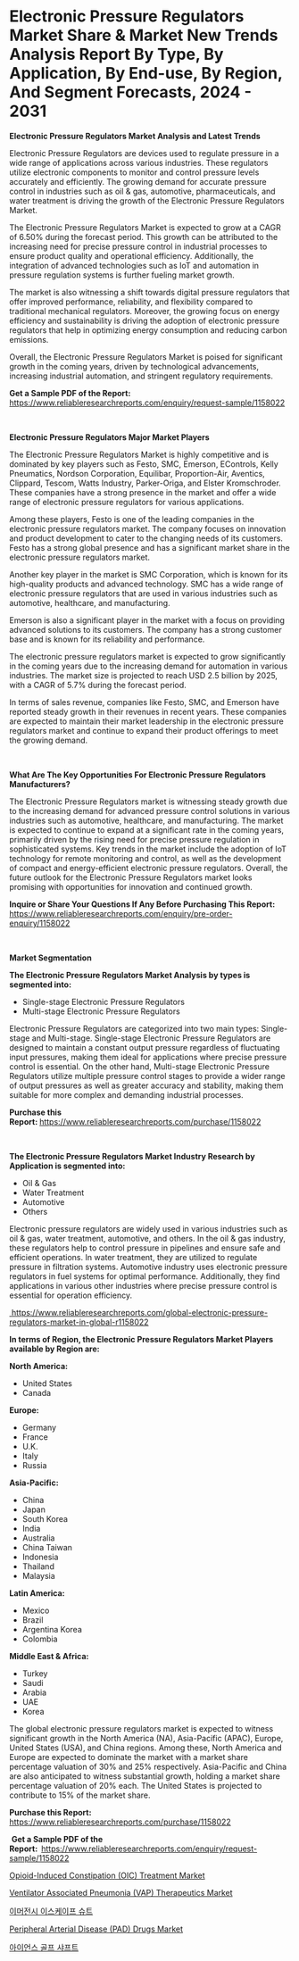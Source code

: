 <p><h1>Electronic Pressure Regulators Market Share & Market New Trends Analysis Report By Type, By Application, By End-use, By Region, And Segment Forecasts, 2024 - 2031</h1></p><p><strong>Electronic Pressure Regulators Market Analysis and Latest Trends</strong></p>
<p><p>Electronic Pressure Regulators are devices used to regulate pressure in a wide range of applications across various industries. These regulators utilize electronic components to monitor and control pressure levels accurately and efficiently. The growing demand for accurate pressure control in industries such as oil & gas, automotive, pharmaceuticals, and water treatment is driving the growth of the Electronic Pressure Regulators Market.</p><p>The Electronic Pressure Regulators Market is expected to grow at a CAGR of 6.50% during the forecast period. This growth can be attributed to the increasing need for precise pressure control in industrial processes to ensure product quality and operational efficiency. Additionally, the integration of advanced technologies such as IoT and automation in pressure regulation systems is further fueling market growth.</p><p>The market is also witnessing a shift towards digital pressure regulators that offer improved performance, reliability, and flexibility compared to traditional mechanical regulators. Moreover, the growing focus on energy efficiency and sustainability is driving the adoption of electronic pressure regulators that help in optimizing energy consumption and reducing carbon emissions.</p><p>Overall, the Electronic Pressure Regulators Market is poised for significant growth in the coming years, driven by technological advancements, increasing industrial automation, and stringent regulatory requirements.</p></p>
<p><strong>Get a Sample PDF of the Report:&nbsp;</strong> <a href="https://www.reliableresearchreports.com/enquiry/request-sample/1158022">https://www.reliableresearchreports.com/enquiry/request-sample/1158022</a></p>
<p>&nbsp;</p>
<p><strong>Electronic Pressure Regulators Major Market Players</strong></p>
<p><p>The Electronic Pressure Regulators Market is highly competitive and is dominated by key players such as Festo, SMC, Emerson, EControls, Kelly Pneumatics, Nordson Corporation, Equilibar, Proportion-Air, Aventics, Clippard, Tescom, Watts Industry, Parker-Origa, and Elster Kromschroder. These companies have a strong presence in the market and offer a wide range of electronic pressure regulators for various applications.</p><p>Among these players, Festo is one of the leading companies in the electronic pressure regulators market. The company focuses on innovation and product development to cater to the changing needs of its customers. Festo has a strong global presence and has a significant market share in the electronic pressure regulators market.</p><p>Another key player in the market is SMC Corporation, which is known for its high-quality products and advanced technology. SMC has a wide range of electronic pressure regulators that are used in various industries such as automotive, healthcare, and manufacturing.</p><p>Emerson is also a significant player in the market with a focus on providing advanced solutions to its customers. The company has a strong customer base and is known for its reliability and performance.</p><p>The electronic pressure regulators market is expected to grow significantly in the coming years due to the increasing demand for automation in various industries. The market size is projected to reach USD 2.5 billion by 2025, with a CAGR of 5.7% during the forecast period.</p><p>In terms of sales revenue, companies like Festo, SMC, and Emerson have reported steady growth in their revenues in recent years. These companies are expected to maintain their market leadership in the electronic pressure regulators market and continue to expand their product offerings to meet the growing demand.</p></p>
<p>&nbsp;</p>
<p><strong>What Are The Key Opportunities For Electronic Pressure Regulators Manufacturers?</strong></p>
<p><p>The Electronic Pressure Regulators market is witnessing steady growth due to the increasing demand for advanced pressure control solutions in various industries such as automotive, healthcare, and manufacturing. The market is expected to continue to expand at a significant rate in the coming years, primarily driven by the rising need for precise pressure regulation in sophisticated systems. Key trends in the market include the adoption of IoT technology for remote monitoring and control, as well as the development of compact and energy-efficient electronic pressure regulators. Overall, the future outlook for the Electronic Pressure Regulators market looks promising with opportunities for innovation and continued growth.</p></p>
<p><strong>Inquire or Share Your Questions If Any Before Purchasing This Report:</strong> <a href="https://www.reliableresearchreports.com/enquiry/pre-order-enquiry/1158022">https://www.reliableresearchreports.com/enquiry/pre-order-enquiry/1158022</a></p>
<p>&nbsp;</p>
<p><strong>Market Segmentation</strong></p>
<p><strong>The Electronic Pressure Regulators Market Analysis by types is segmented into:</strong></p>
<p><ul><li>Single-stage Electronic Pressure Regulators</li><li>Multi-stage Electronic Pressure Regulators</li></ul></p>
<p><p>Electronic Pressure Regulators are categorized into two main types: Single-stage and Multi-stage. Single-stage Electronic Pressure Regulators are designed to maintain a constant output pressure regardless of fluctuating input pressures, making them ideal for applications where precise pressure control is essential. On the other hand, Multi-stage Electronic Pressure Regulators utilize multiple pressure control stages to provide a wider range of output pressures as well as greater accuracy and stability, making them suitable for more complex and demanding industrial processes.</p></p>
<p><strong>Purchase this Report:&nbsp;</strong><a href="https://www.reliableresearchreports.com/purchase/1158022">https://www.reliableresearchreports.com/purchase/1158022</a></p>
<p>&nbsp;</p>
<p><strong>The Electronic Pressure Regulators Market Industry Research by Application is segmented into:</strong></p>
<p><ul><li>Oil & Gas</li><li>Water Treatment</li><li>Automotive</li><li>Others</li></ul></p>
<p><p>Electronic pressure regulators are widely used in various industries such as oil & gas, water treatment, automotive, and others. In the oil & gas industry, these regulators help to control pressure in pipelines and ensure safe and efficient operations. In water treatment, they are utilized to regulate pressure in filtration systems. Automotive industry uses electronic pressure regulators in fuel systems for optimal performance. Additionally, they find applications in various other industries where precise pressure control is essential for operation efficiency.</p></p>
<p><a href="https://www.reliableresearchreports.com/global-electronic-pressure-regulators-market-in-global-r1158022">&nbsp;https://www.reliableresearchreports.com/global-electronic-pressure-regulators-market-in-global-r1158022</a></p>
<p><strong>In terms of Region, the Electronic Pressure Regulators Market Players available by Region are:</strong></p>
<p>
    <p> <strong> North America: </strong>
        <ul>
            <li>United States</li>
            <li>Canada</li>
        </ul>
        </p> 
    <p> <strong> Europe: </strong>
        <ul>
            <li>Germany</li>
            <li>France</li>
            <li>U.K.</li>
            <li>Italy</li>
            <li>Russia</li>
        </ul>
        </p> 
    <p> <strong> Asia-Pacific: </strong>
        <ul>
            <li>China</li>
            <li>Japan</li>
            <li>South Korea</li>
            <li>India</li>
            <li>Australia</li>
            <li>China Taiwan</li>
            <li>Indonesia</li>
            <li>Thailand</li>
            <li>Malaysia</li>
        </ul>
        </p> 
    <p> <strong> Latin America: </strong>
        <ul>
            <li>Mexico</li>
            <li>Brazil</li>
            <li>Argentina Korea</li>
            <li>Colombia</li>
        </ul>
        </p> 
    <p> <strong> Middle East & Africa: </strong>
        <ul>
            <li>Turkey</li>
            <li>Saudi</li>
            <li>Arabia</li>
            <li>UAE</li>
            <li>Korea</li>
        </ul>
    </p>
    </p>
<p><p>The global electronic pressure regulators market is expected to witness significant growth in the North America (NA), Asia-Pacific (APAC), Europe, United States (USA), and China regions. Among these, North America and Europe are expected to dominate the market with a market share percentage valuation of 30% and 25% respectively. Asia-Pacific and China are also anticipated to witness substantial growth, holding a market share percentage valuation of 20% each. The United States is projected to contribute to 15% of the market share.</p></p>
<p><strong>Purchase this Report: </strong><a href="https://www.reliableresearchreports.com/purchase/1158022">https://www.reliableresearchreports.com/purchase/1158022</a></p>
<p>&nbsp;<strong>Get a Sample PDF of the Report:&nbsp;&nbsp;</strong><a href="https://www.reliableresearchreports.com/enquiry/request-sample/1158022">https://www.reliableresearchreports.com/enquiry/request-sample/1158022</a></p>
<p><strong></strong></p>
<p><p><a href="https://github.com/lorenzaSchmeler/Market-Research-Report-List-2/blob/main/opioid-induced-constipation-oic-treatment-market.md">Opioid-Induced Constipation (OIC) Treatment Market</a></p><p><a href="https://github.com/ruddyyedelwadw/Market-Research-Report-List-3/blob/main/ventilator-associated-pneumonia-vap-therapeutics-market.md">Ventilator Associated Pneumonia (VAP) Therapeutics Market</a></p><p><a href="https://github.com/ahmadrevanz10/Market-Research-Report-List-2/blob/main/865571174042.md">이머전시 이스케이프 슈트</a></p><p><a href="https://github.com/jaidynmorantestelletmjzya/Market-Research-Report-List-4/blob/main/peripheral-arterial-disease-pad-drugs-market.md">Peripheral Arterial Disease (PAD) Drugs Market</a></p><p><a href="https://github.com/nigaleamar09/Market-Research-Report-List-2/blob/main/149206874043.md">아이언스 골프 샤프트</a></p></p>